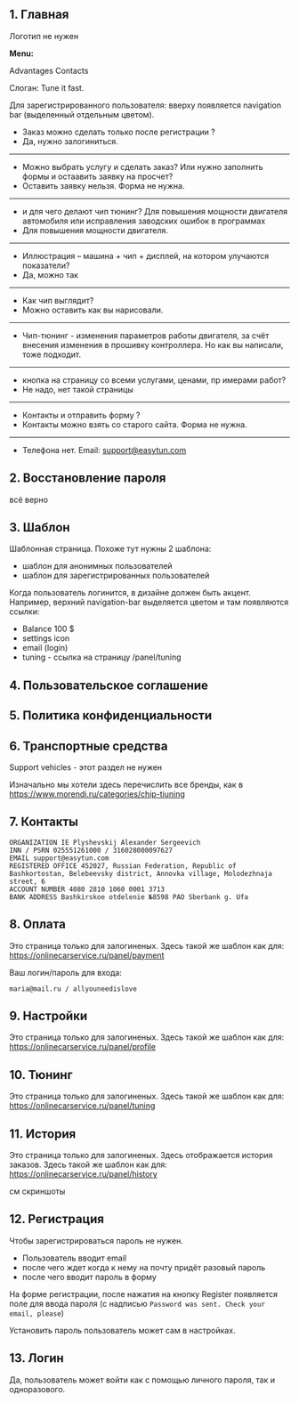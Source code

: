 ## 1. Главная


Логотип не нужен

**Menu:**

Advantages
Contacts

Слоган: Tune it fast.

Для зарегистрированного пользователя:
вверху появляется navigation bar (выделенный отдельным цветом).


- Заказ можно сделать только после регистрации ?
- Да, нужно залогиниться.
---
- Можно выбрать услугу и сделать заказ? Или нужно  заполнить формы и остаавить заявку на просчет?
- Оставить заявку нельзя. Форма не нужна.
---
- и для чего делают чип тюнинг? Для повышения мощности двигателя автомобиля или исправления заводских ошибок  в программах
- Для повышения мощности двигателя. 
---
- Иллюстрация – машина + чип + дисплей, на котором улучаются показатели?
- Да, можно так
---
- Как чип выглядит?
- Можно оставить как вы нарисовали.
---
- Чип-тюнинг - изменения параметров работы двигателя, за счёт внесения изменения в прошивку контроллера.
Но как вы написали, тоже подходит.
---
- кнопка на страницу со всеми услугами, ценами, пр
имерами работ?
- Не надо, нет такой страницы
---
- Контакты и отправить форму ?
- Контакты можно взять со старого сайта. Форма не нужна.
---
- Телефона нет. Email: support@easytun.com

## 2. Восстановление пароля

всё верно

## 3. Шаблон

Шаблонная страница.
Похоже тут нужны 2 шаблона:
- шаблон для анонимных пользователей
- шаблон для зарегистрированных пользователей

Когда пользователь логинится, в дизайне должен быть акцент. Например, верхний navigation-bar выделяется цветом и там появляются ссылки:
- Balance 100 $
- settings icon
- email (login)
- tuning - ссылка на страницу /panel/tuning

## 4. Пользовательское соглашение 

## 5. Политика конфиденциальности

## 6. Транспортные средства

Support vehicles - этот раздел не нужен

Изначально мы хотели здесь перечислить все бренды, как в https://www.morendi.ru/categories/chip-tiuning


## 7. Контакты

```
ORGANIZATION IE Plyshevskij Alexander Sergeevich
INN / PSRN 025551261000 / 316028000097627
EMAIL support@easytun.com
REGISTERED OFFICE 452027, Russian Federation, Republic of Bashkortostan, Belebeevsky district, Annovka village, Molodezhnaja street, 6
ACCOUNT NUMBER 4080 2810 1060 0001 3713
BANK ADDRESS Bashkirskoe otdelenie №8598 PAO Sberbank g. Ufa
```


## 8. Оплата

Это страница только для залогиненых.
Здесь такой же шаблон как для:
https://onlinecarservice.ru/panel/payment


Ваш логин/пароль для входа:
```
maria@mail.ru / allyouneedislove
```


## 9. Настройки

Это страница только для залогиненых.
Здесь такой же шаблон как для:
https://onlinecarservice.ru/panel/profile


## 10. Тюнинг

Это страница только для залогиненых.
Здесь такой же шаблон как для:
https://onlinecarservice.ru/panel/tuning


## 11. История

Это страница только для залогиненых.
Здесь отображается история заказов.
Здесь такой же шаблон как для:
https://onlinecarservice.ru/panel/history

см скриншоты


## 12. Регистрация

Чтобы зарегистрироваться пароль не нужен.
- Пользователь вводит email
- после чего ждет когда к нему на почту придёт разовый пароль
- после чего вводит пароль в форму

На форме регистрации, после нажатия на кнопку Register появляется поле для ввода пароля (с надписью `Password was sent. Check your email, please`)

Установить пароль пользователь может сам в настройках.


## 13. Логин

Да, пользователь может войти как с помощью личного пароля, так и одноразового.

